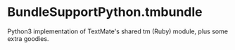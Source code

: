 # BundleSupportPython.tmbundle
Python3 implementation of TextMate's shared tm (Ruby) module, plus some extra goodies.
